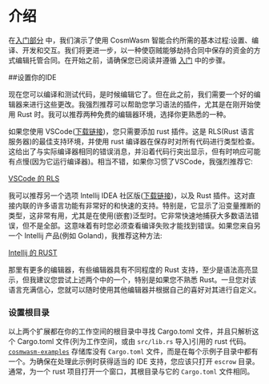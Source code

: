 # 介绍

在[入门部分](../../getting-started/intro.md) 中，我们演示了使用 CosmWasm 智能合约所需的基本过程:设置、编译、开发和交互。我们将更进一步，以一种使窃贼能够劫持合同中保存的资金的方式编辑托管合同。在开始之前，请确保您已阅读并遵循 [入门](../../getting-started/intro.md) 中的步骤。

##设置你的IDE

现在您可以编译和测试代码，是时候编辑它了。但在此之前，我们需要一个好的编辑器来进行这些更改。我强烈推荐可以帮助您学习语法的插件，尤其是在刚开始使用 Rust 时。我可以推荐两种免费的编辑器环境，选择你更熟悉的一种。

如果您使用 VSCode([下载链接](https://code.visualstudio.com/download))，您只需要添加 rust 插件。这是 RLS(Rust 语言服务器)的最佳支持环境，并使用 rust 编译器在保存时对所有代码进行类型检查。这给出了与实际编译器相同的错误消息，并沿着代码行突出显示，但有时响应可能有点慢(因为它运行编译器)。相当不错，如果你习惯了VSCode，我强烈推荐它:

[VSCode 的 RLS](https://marketplace.visualstudio.com/items?itemName=rust-lang.rust)

我可以推荐另一个选项 Intellij IDEA 社区版([下载链接](https://www.jetbrains.com/idea/download/))，以及 Rust 插件。这对直接内联的许多语言功能有非常好的和快速的支持。特别是，它显示了沿变量推断的类型，这非常有用，尤其是在使用(嵌套)泛型时。它非常快速地捕获大多数语法错误，但不是全部。这意味着有时您必须查看编译失败才能找到错误。如果您来自另一个 Intellij 产品(例如 Goland)，我推荐这种方法:

[Intellij 的 RUST](https://intellij-rust.github.io/)

那里有更多的编辑器，有些编辑器具有不同程度的 Rust 支持，至少是语法高亮显示，但我建议您尝试上述两个中的一个，特别是如果您不熟悉 Rust。一旦您对该语言充满信心，您就可以随时使用其他编辑器并根据自己的喜好对其进行自定义。

### 设置根目录

以上两个扩展都在你的工作空间的根目录中寻找 Cargo.toml 文件，并且只解析这个 Cargo.toml 文件(列为工作空间，或由 `src/lib.rs` 导入)引用的 rust 代码。 [`cosmwasm-examples`](https://github.com/CosmWasm/cosmwasm-examples) 存储库没有 `Cargo.toml` 文件，而是在每个示例子目录中都有一个。为确保在处理此示例时获得适当的 IDE 支持，您应该只打开 `escrow` 目录。通常，为一个 rust 项目打开一个窗口，其根目录与它的 `Cargo.toml` 文件相同。
